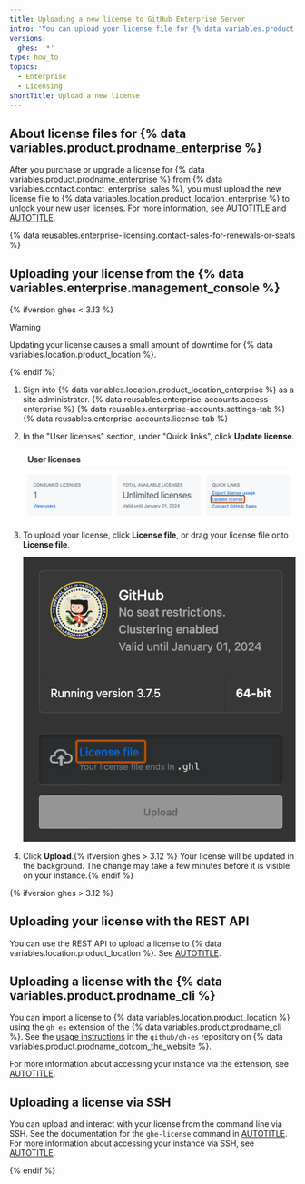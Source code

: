 ```yaml
---
title: Uploading a new license to GitHub Enterprise Server
intro: 'You can upload your license file for {% data variables.product.prodname_enterprise %} to {% data variables.location.product_location_enterprise %} to validate your application.'
versions:
  ghes: '*'
type: how_to
topics:
  - Enterprise
  - Licensing
shortTitle: Upload a new license
---
```


## About license files for {% data variables.product.prodname_enterprise %}

After you purchase or upgrade a license for {% data variables.product.prodname_enterprise %} from {% data variables.contact.contact_enterprise_sales %}, you must upload the new license file to {% data variables.location.product_location_enterprise %} to unlock your new user licenses. For more information, see [AUTOTITLE](/billing/managing-your-license-for-github-enterprise/about-licenses-for-github-enterprise) and [AUTOTITLE](/billing/managing-your-license-for-github-enterprise/downloading-your-license-for-github-enterprise).

{% data reusables.enterprise-licensing.contact-sales-for-renewals-or-seats %}

## Uploading your license from the {% data variables.enterprise.management_console %}

{% ifversion ghes < 3.13 %}

> [!WARNING]
> Updating your license causes a small amount of downtime for {% data variables.location.product_location %}.

{% endif %}

1. Sign into {% data variables.location.product_location_enterprise %} as a site administrator.
{% data reusables.enterprise-accounts.access-enterprise %}
{% data reusables.enterprise-accounts.settings-tab %}
{% data reusables.enterprise-accounts.license-tab %}
1. In the "User licenses" section, under "Quick links", click **Update license**.

   ![Screenshot of the "User licenses" section of the "License" page. A link, labeled "Update license", is outlined in dark orange.](/assets/images/enterprise/management-console/update-license-link.png)
1. To upload your license, click **License file**, or drag your license file onto **License file**.

   ![Screenshot of the "License" page of the Management Console. A link, labeled "License file", is highlighted with an orange outline.](/assets/images/enterprise/management-console/upload-license.png)
1. Click **Upload**.{% ifversion ghes > 3.12 %} Your license will be updated in the background. The change may take a few minutes before it is visible on your instance.{% endif %}

{% ifversion ghes > 3.12 %}

## Uploading your license with the REST API

You can use the REST API to upload a license to {% data variables.location.product_location %}. See [AUTOTITLE](/rest/enterprise-admin/manage-ghes#upload-an-enterprise-license).

## Uploading a license with the {% data variables.product.prodname_cli %}

You can import a license to {% data variables.location.product_location %} using the `gh es` extension of the {% data variables.product.prodname_cli %}. See the [usage instructions](https://github.com/github/gh-es/blob/main/USAGE.md#gh-es-config-import-license) in the `github/gh-es` repository on {% data variables.product.prodname_dotcom_the_website %}.

For more information about accessing your instance via the extension, see [AUTOTITLE](/admin/administering-your-instance/administering-your-instance-from-the-command-line/administering-your-instance-using-the-github-cli).

## Uploading a license via SSH

You can upload and interact with your license from the command line via SSH. See the documentation for the `ghe-license` command in [AUTOTITLE](/admin/administering-your-instance/administering-your-instance-from-the-command-line/command-line-utilities#ghe-license). For more information about accessing your instance via SSH, see [AUTOTITLE](/admin/administering-your-instance/administering-your-instance-from-the-command-line/accessing-the-administrative-shell-ssh).

{% endif %}
